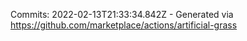Commits: 2022-02-13T21:33:34.842Z - Generated via https://github.com/marketplace/actions/artificial-grass
<br>
